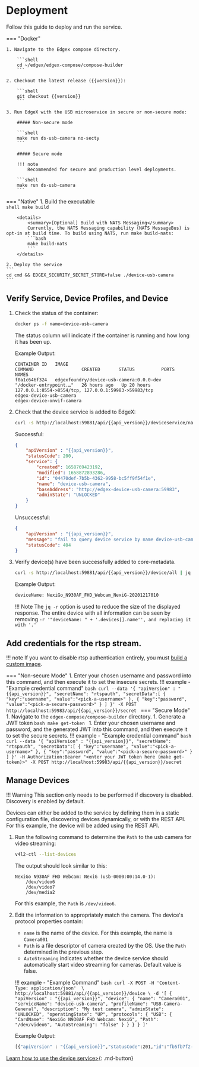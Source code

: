 # Deployment
Follow this guide to deploy and run the service.

=== "Docker"

    1. Navigate to the Edgex compose directory.

        ```shell
        cd ~/edgex/edgex-compose/compose-builder
        ```

    2. Checkout the latest release ({{version}}):

        ```shell
        git checkout {{version}}
        ```
    
    3. Run EdgeX with the USB microservice in secure or non-secure mode:  

        ##### Non-secure mode

        ```shell
        make run ds-usb-camera no-secty
        ```

        ##### Secure mode 

        !!! note
            Recommended for secure and production level deployments. 

        ```shell
        make run ds-usb-camera
        ```

=== "Native"
    1. Build the executable  
    ```shell
    make build
    ```

        <details>
            <summary>[Optional] Build with NATS Messaging</summary>
            Currently, the NATS Messaging capability (NATS MessageBus) is opt-in at build time. To build using NATS, run make build-nats:
            ```bash
            make build-nats
            ```    
        </details>

    2. Deploy the service
    ```
    cd cmd && EDGEX_SECURITY_SECRET_STORE=false ./device-usb-camera
    ```

## Verify Service, Device Profiles, and Device

1. Check the status of the container:

    ```bash 
    docker ps -f name=device-usb-camera
    ```

    The status column will indicate if the container is running and how long it has been up.

    Example Output:

    ```docker
    CONTAINER ID   IMAGE                                         COMMAND                  CREATED       STATUS          PORTS                                                                                         NAMES
    f0a1c646f324   edgexfoundry/device-usb-camera:0.0.0-dev                        "/docker-entrypoint.…"   26 hours ago   Up 20 hours   127.0.0.1:8554->8554/tcp, 127.0.0.1:59983->59983/tcp                         edgex-device-usb-camera                                                                   edgex-device-onvif-camera
    ```

1. Check that the device service is added to EdgeX:

    ```bash
    curl -s http://localhost:59881/api/{{api_version}}/deviceservice/name/device-usb-camera | jq .
    ```

    Successful:
    ```json
    {
        "apiVersion" : "{{api_version}}",
        "statusCode": 200,
        "service": {
            "created": 1658769423192,
            "modified": 1658872893286,
            "id": "04470def-7b5b-4362-9958-bc5ff9f54f1e",
            "name": "device-usb-camera",
            "baseAddress": "http://edgex-device-usb-camera:59983",
            "adminState": "UNLOCKED"
        }
    }
    ```
    Unsuccessful:
    ```json
    {
        "apiVersion" : "{{api_version}}",
        "message": "fail to query device service by name device-usb-camera",
        "statusCode": 404
    }
    ```                              
 
1. Verify device(s) have been successfully added to core-metadata.

    ```bash
    curl -s http://localhost:59881/api/{{api_version}}/device/all | jq -r '"deviceName: " + '.devices[].name''
    ```

    Example Output: 
    ```bash
    deviceName: NexiGo_N930AF_FHD_Webcam_NexiG-20201217010
    ```
    
    !!! Note 
        The `jq -r` option is used to reduce the size of the displayed response. The entire device with all information can be seen by removing `-r '"deviceName: " + '.devices[].name'', and replacing it with '.'`

## Add credentials for the rtsp stream.

!!! note
    If you want to disable rtsp authentication entirely, you must [build a custom image](../walkthrough/custom-build.md).

=== "Non-secure Mode" 
    1. Enter your chosen username and password into this command, and then execute it to set the insecure secrets.
    !!! example - "Example credential command"
            ```bash
            curl --data '{
                "apiVersion" : "{{api_version}}",
                "secretName": "rtspauth",
                "secretData":[
                    {
                        "key":"username",
                        "value":"<pick-a-username>"
                    },
                    {
                        "key":"password",
                        "value":"<pick-a-secure-password>"
                    }
                ]
            }' -X POST http://localhost:59983/api/{{api_version}}/secret
            ```
=== "Secure Mode"  
    1. Navigate to the `edgex-compose/compose-builder` directory.
    1. Generate a JWT token
        ```bash
        make get-token
        ```
    1. Enter your chosen username and password, and the generated JWT into this command, and then execute it to set the secure secrets.
    !!! example - "Example credential command"
        ```bash
        curl --data '{
            "apiVersion" : "{{api_version}}",
            "secretName": "rtspauth",
            "secretData":[
                {
                    "key":"username",
                    "value":"<pick-a-username>"
                },
                {
                    "key":"password",
                    "value":"<pick-a-secure-password>"
                }
            ]
        }' -H Authorization:Bearer "<enter your JWT token here (make get-token)>" -X POST http://localhost:59983/api/{{api_version}}/secret
        ```


## Manage Devices

!!! Warning 
    This section only needs to be performed if discovery is disabled. Discovery is enabled by default.

Devices can either be added to the service by defining them in a static configuration file, discovering devices dynamically, or with the REST API. For this example, the device will be added using the REST API.

1. Run the following command to determine the `Path` to the usb camera for video streaming:
    ```bash
    v4l2-ctl --list-devices
    ```

    The output should look similar to this:
    ```
    NexiGo N930AF FHD Webcam: NexiG (usb-0000:00:14.0-1):
        /dev/video6
        /dev/video7
        /dev/media2
    ```

    For this example, the `Path` is `/dev/video6`.


1. Edit the information to appropriately match the camera. The device's protocol properties contain:
   * `name` is the name of the device. For this example, the name is `Camera001`
   * `Path` is a file descriptor of camera created by the OS. Use the `Path` determined in the previous step.
   * `AutoStreaming` indicates whether the device service should automatically start video streaming for cameras. Default value is false.
   
    !!! example - "Example Command"
        ```bash
        curl -X POST -H 'Content-Type: application/json'  \
        http://localhost:59881/api/{{api_version}}/device \
        -d '[
            {
            "apiVersion" : "{{api_version}}",
            "device": {
                "name": "Camera001",
                "serviceName": "device-usb-camera",
                "profileName": "USB-Camera-General",
                "description": "My test camera",
                "adminState": "UNLOCKED",
                "operatingState": "UP",
                "protocols": {
                    "USB": {
                    "CardName": "NexiGo N930AF FHD Webcam: NexiG",
                    "Path": "/dev/video6",
                    "AutoStreaming": "false"
                    }
                }
            }
            }
        ]'
        ```

    Example Output: 
    ```bash
    [{"apiVersion" : "{{api_version}}","statusCode":201,"id":"fb5fb7f2-768b-4298-a916-d4779523c6b5"}]
    ```


[Learn how to use the device service>](./general-usage.md){: .md-button}
